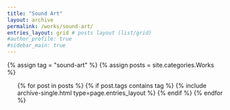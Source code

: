 ```yaml
---
title: "Sound Art"
layout: archive
permalink: /works/sound-art/
entries_layout: grid # posts layout (list/grid)
#author_profile: true
#sidebar_main: true
---
```

<body oncontextmenu="return false;">
{% assign tag = "sound-art" %} <!--tag name-->
{% assign posts = site.categories.Works %}
  <ul> 
  {% for post in posts %}
    {% if post.tags contains tag %}
      {% include archive-single.html type=page.entries_layout %}
    {% endif %}
  {% endfor %}
  </ul>
</body>